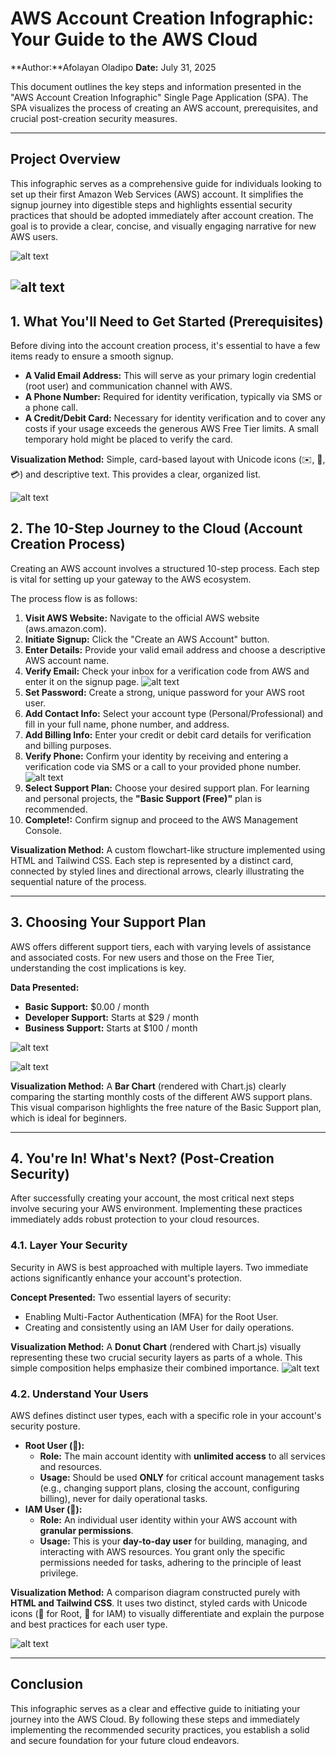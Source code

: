 # AWS Account Creation Infographic: Your Guide to the AWS Cloud

**Author:**Afolayan Oladipo
**Date:** July 31, 2025

This document outlines the key steps and information presented in the "AWS Account Creation Infographic" Single Page Application (SPA). The SPA visualizes the process of creating an AWS account, prerequisites, and crucial post-creation security measures.

---

## Project Overview

This infographic serves as a comprehensive guide for individuals looking to set up their first Amazon Web Services (AWS) account. It simplifies the signup journey into digestible steps and highlights essential security practices that should be adopted immediately after account creation. The goal is to provide a clear, concise, and visually engaging narrative for new AWS users.

![alt text](<Screenshot 2025-07-31 131135.png>)

![alt text](<Screenshot 2025-07-31 131219.png>)
---

## 1. What You'll Need to Get Started (Prerequisites)

Before diving into the account creation process, it's essential to have a few items ready to ensure a smooth signup.

* **A Valid Email Address:** This will serve as your primary login credential (root user) and communication channel with AWS.
* **A Phone Number:** Required for identity verification, typically via SMS or a phone call.
* **A Credit/Debit Card:** Necessary for identity verification and to cover any costs if your usage exceeds the generous AWS Free Tier limits. A small temporary hold might be placed to verify the card.

**Visualization Method:** Simple, card-based layout with Unicode icons (✉️, 📱, 💳) and descriptive text. This provides a clear, organized list.

![alt text](<Screenshot 2025-07-31 131252.png>)
## 2. The 10-Step Journey to the Cloud (Account Creation Process)

Creating an AWS account involves a structured 10-step process. Each step is vital for setting up your gateway to the AWS ecosystem.

The process flow is as follows:

1.  **Visit AWS Website:** Navigate to the official AWS website (aws.amazon.com).
2.  **Initiate Signup:** Click the "Create an AWS Account" button.
3.  **Enter Details:** Provide your valid email address and choose a descriptive AWS account name.
4.  **Verify Email:** Check your inbox for a verification code from AWS and enter it on the signup page.
![alt text](<Screenshot 2025-07-31 133115.png>)
5.  **Set Password:** Create a strong, unique password for your AWS root user.
6.  **Add Contact Info:** Select your account type (Personal/Professional) and fill in your full name, phone number, and address.
7.  **Add Billing Info:** Enter your credit or debit card details for verification and billing purposes.
8.  **Verify Phone:** Confirm your identity by receiving and entering a verification code via SMS or a call to your provided phone number.
![alt text](<Screenshot 2025-07-31 133227.png>)
9.  **Select Support Plan:** Choose your desired support plan. For learning and personal projects, the **"Basic Support (Free)"** plan is recommended.
10. **Complete!:** Confirm signup and proceed to the AWS Management Console.


**Visualization Method:** A custom flowchart-like structure implemented using HTML and Tailwind CSS. Each step is represented by a distinct card, connected by styled lines and directional arrows, clearly illustrating the sequential nature of the process.

---

## 3. Choosing Your Support Plan

AWS offers different support tiers, each with varying levels of assistance and associated costs. For new users and those on the Free Tier, understanding the cost implications is key.

**Data Presented:**

* **Basic Support:** $0.00 / month
* **Developer Support:** Starts at $29 / month
* **Business Support:** Starts at $100 / month

![alt text](<Screenshot 2025-07-31 133241.png>)

![alt text](<Screenshot 2025-07-31 135328.png>)

**Visualization Method:** A **Bar Chart** (rendered with Chart.js) clearly comparing the starting monthly costs of the different AWS support plans. This visual comparison highlights the free nature of the Basic Support plan, which is ideal for beginners.

---

## 4. You're In! What's Next? (Post-Creation Security)

After successfully creating your account, the most critical next steps involve securing your AWS environment. Implementing these practices immediately adds robust protection to your cloud resources.

### 4.1. Layer Your Security

Security in AWS is best approached with multiple layers. Two immediate actions significantly enhance your account's protection.

**Concept Presented:** Two essential layers of security:
* Enabling Multi-Factor Authentication (MFA) for the Root User.
* Creating and consistently using an IAM User for daily operations.

**Visualization Method:** A **Donut Chart** (rendered with Chart.js) visually representing these two crucial security layers as parts of a whole. This simple composition helps emphasize their combined importance.
![alt text](<Screenshot 2025-07-31 135117.png>)

### 4.2. Understand Your Users

AWS defines distinct user types, each with a specific role in your account's security posture.

* **Root User (👑):**
    * **Role:** The main account identity with **unlimited access** to all services and resources.
    * **Usage:** Should be used **ONLY** for critical account management tasks (e.g., changing support plans, closing the account, configuring billing), never for daily operational tasks.
* **IAM User (👤):**
    * **Role:** An individual user identity within your AWS account with **granular permissions**.
    * **Usage:** This is your **day-to-day user** for building, managing, and interacting with AWS resources. You grant only the specific permissions needed for tasks, adhering to the principle of least privilege.

**Visualization Method:** A comparison diagram constructed purely with **HTML and Tailwind CSS**. It uses two distinct, styled cards with Unicode icons (👑 for Root, 👤 for IAM) to visually differentiate and explain the purpose and best practices for each user type.

![alt text](<Screenshot 2025-07-31 135203.png>)

---

## Conclusion

This infographic serves as a clear and effective guide to initiating your journey into the AWS Cloud. By following these steps and immediately implementing the recommended security practices, you establish a solid and secure foundation for your future cloud endeavors.

